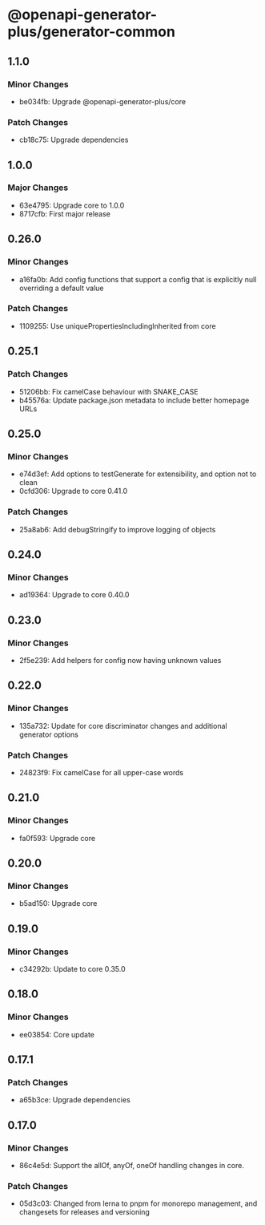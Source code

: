 # @openapi-generator-plus/generator-common

## 1.1.0

### Minor Changes

- be034fb: Upgrade @openapi-generator-plus/core

### Patch Changes

- cb18c75: Upgrade dependencies

## 1.0.0

### Major Changes

- 63e4795: Upgrade core to 1.0.0
- 8717cfb: First major release

## 0.26.0

### Minor Changes

- a16fa0b: Add config functions that support a config that is explicitly null overriding a default value

### Patch Changes

- 1109255: Use uniquePropertiesIncludingInherited from core

## 0.25.1

### Patch Changes

- 51206bb: Fix camelCase behaviour with SNAKE_CASE
- b45576a: Update package.json metadata to include better homepage URLs

## 0.25.0

### Minor Changes

- e74d3ef: Add options to testGenerate for extensibility, and option not to clean
- 0cfd306: Upgrade to core 0.41.0

### Patch Changes

- 25a8ab6: Add debugStringify to improve logging of objects

## 0.24.0

### Minor Changes

- ad19364: Upgrade to core 0.40.0

## 0.23.0

### Minor Changes

- 2f5e239: Add helpers for config now having unknown values

## 0.22.0

### Minor Changes

- 135a732: Update for core discriminator changes and additional generator options

### Patch Changes

- 24823f9: Fix camelCase for all upper-case words

## 0.21.0

### Minor Changes

- fa0f593: Upgrade core

## 0.20.0

### Minor Changes

- b5ad150: Upgrade core

## 0.19.0

### Minor Changes

- c34292b: Update to core 0.35.0

## 0.18.0

### Minor Changes

- ee03854: Core update

## 0.17.1

### Patch Changes

- a65b3ce: Upgrade dependencies

## 0.17.0

### Minor Changes

- 86c4e5d: Support the allOf, anyOf, oneOf handling changes in core.

### Patch Changes

- 05d3c03: Changed from lerna to pnpm for monorepo management, and changesets for releases and versioning
